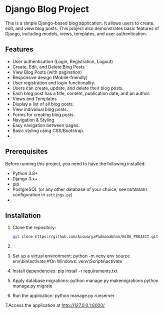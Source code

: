 # Django Blog Project

This is a simple Django-based blog application. It allows users to create, edit, and view blog posts. This project also demonstrates basic features of Django, including models, views, templates, and user authentication.

## Features

- User authentication (Login, Registration, Logout)
- Create, Edit, and Delete Blog Posts
- View Blog Posts (with pagination)
- Responsive design (Mobile-friendly)
- User registration and login functionality.
- Users can create, update, and delete their blog posts.
- Each blog post has a title, content, publication date, and an author.
- Views and Templates
- Display a list of all blog posts.
- View individual blog posts.
- Forms for creating blog posts.
- Navigation & Styling
- Easy navigation between pages.
- Basic styling using CSS/Bootstrap.
- 
## Prerequisites

Before running this project, you need to have the following installed:

- Python 3.8+
- Django 3.x+
- pip
- PostgreSQL (or any other database of your choice, see `DATABASES` configuration in `settings.py`)
- 

## Installation

1. Clone the repository:

   ```bash
   git clone https://github.com/AiswaryaPadmanabhan/BLOG_PROJECT.git

2. 

3. Set up a virtual environment:
   python -m venv env
   source env\bin\activate           #On Windows: venv\Scripts\activate

4. Install dependencies:
   pip install -r requirements.txt

5. Apply database migrations:
   python manage.py makemigrations
   python manage.py migrate

7. Run the application:
   python manage.py runserver

7.Access the application at http://127.0.0.1:8000/
